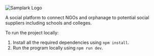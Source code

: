 ![Samplark Logo](https://github.com/Gaurav-Verma07/sampark/blob/main/public/sampark-logo-transparent.png?raw=true)

A social platform to connect NGOs and orphanage to potential social suppliers including schools and colleges.

To run the project locally:

1. Install all the required dependencies using `npm install`.
2. Run the program locally using `npm run dev`.
